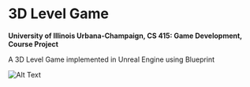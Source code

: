 # 3D Level Game
**University of Illinois Urbana-Champaign, CS 415: Game Development, Course Project**

A 3D Level Game implemented in Unreal Engine using Blueprint

![Alt Text](https://github.com/zkcr0000/MP2_git/blob/main/Sample_image.gif?raw=true)
